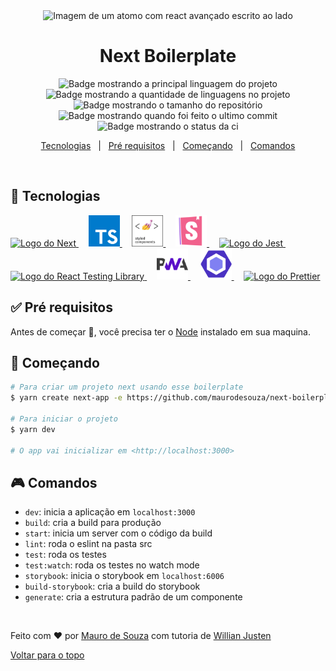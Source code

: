 <div align="center" id="top">
  <img src="https://raw.githubusercontent.com/React-Avancado/boilerplate/master/public/img/logo-gh.svg" alt="Imagem de um atomo com react avançado escrito ao lado" />
</div>

<h1 align="center">Next Boilerplate</h1>

<p align="center">
  <img alt="Badge mostrando a principal linguagem do projeto" src="https://img.shields.io/github/languages/top/maurodesouza/next-boilerplate?color=FD5EBE">

  <img alt="Badge mostrando a quantidade de linguagens no projeto" src="https://img.shields.io/github/languages/count/maurodesouza/next-boilerplate?color=FD5EBE">

  <img alt="Badge mostrando o tamanho do repositório" src="https://img.shields.io/github/repo-size/maurodesouza/next-boilerplate?color=FD5EBE">

  <img alt="Badge mostrando quando foi feito o ultimo commit" src="https://img.shields.io/github/last-commit/maurodesouza/next-boilerplate?color=FD5EBE">

  <img alt="Badge mostrando o status da ci" src="https://github.com/maurodesouza/next-boilerplate/workflows/ci/badge.svg">

</p>

<p align="center">
  <a href="#rocket-tecnologias">Tecnologias</a> &#xa0; | &#xa0;
  <a href="#white_check_mark-pré-requisitos">Pré requisitos</a> &#xa0; | &#xa0;
  <a href="#checkered_flag-começando">Começando</a> &#xa0; | &#xa0;
  <a href="#video_game-comandos">Comandos</a>
</p>

<br>

## :rocket: Tecnologias ##

<a href="https://nextjs.org">
  <img width="50" title="Next" alt="Logo do Next" src="https://cdn.jsdelivr.net/npm/simple-icons@v3/icons/next-dot-js.svg">
</a> &#xa0; &#xa0;

<a href="https://www.typescriptlang.org">
  <img width="50" title="Typescript" alt="Logo do Typescript" src="https://raw.githubusercontent.com/github/explore/80688e429a7d4ef2fca1e82350fe8e3517d3494d/topics/typescript/typescript.png">
</a> &#xa0; &#xa0;

<a href="https://styled-components.com">
  <img width="50" title="Styled Components" alt="Logo do Styled Components" src="https://raw.githubusercontent.com/github/explore/80688e429a7d4ef2fca1e82350fe8e3517d3494d/topics/styled-components/styled-components.png">
</a> &#xa0; &#xa0;

<a href="https://storybook.js.org">
  <img width="50" title="Storybook" alt="Logo do Storybook" src="https://raw.githubusercontent.com/github/explore/80688e429a7d4ef2fca1e82350fe8e3517d3494d/topics/storybook/storybook.png">
</a> &#xa0; &#xa0;

<a href="https://jestjs.io">
  <img width="50" title="Jest" alt="Logo do Jest" src="https://cdn.jsdelivr.net/npm/simple-icons@v3/icons/jest.svg">
</a> &#xa0; &#xa0;

<a href="https://testing-library.com/docs/dom-testing-library/intro/">
  <img width="50" title="React Testing Library" alt="Logo do React Testing Library" src="https://testing-library.com/img/octopus-64x64.png">
</a> &#xa0; &#xa0;

<a href="https://github.com/shadowwalker/next-pwa">
  <img width="50" title="Progressive Web Apps" alt="Logo do Progressive Web Apps" src="https://raw.githubusercontent.com/github/explore/80688e429a7d4ef2fca1e82350fe8e3517d3494d/topics/pwa/pwa.png">
</a> &#xa0; &#xa0;

<a href="https://eslint.org">
  <img  width="50" title="Eslint" alt="Logo do Eslint" src="https://raw.githubusercontent.com/github/explore/80688e429a7d4ef2fca1e82350fe8e3517d3494d/topics/eslint/eslint.png">
</a> &#xa0; &#xa0;

<a href="https://prettier.io">
  <img width="50" title="Prettier" alt="Logo do Prettier" src="https://prettier.io/icon.png">
</a>


## :white_check_mark: Pré requisitos ##

Antes de começar :checkered_flag:, você precisa ter o [Node](https://nodejs.org/en/) instalado em sua maquina.

## :checkered_flag: Começando ##

```bash
# Para criar um projeto next usando esse boilerplate
$ yarn create next-app -e https://github.com/maurodesouza/next-boilerplate

# Para iniciar o projeto
$ yarn dev

# O app vai inicializar em <http://localhost:3000>
```

## :video_game: Comandos

- `dev`: inicia a aplicação em `localhost:3000`
- `build`: cria a build para produção
- `start`: inicia um server com o código da build
- `lint`: roda o eslint na pasta src
- `test`: roda os testes
- `test:watch`: roda os testes no watch mode
- `storybook`: inicia o storybook em `localhost:6006`
- `build-storybook`: cria a build do storybook
- `generate`: cria a estrutura padrão de um componente

&#xa0;

Feito com :heart: por <a href="https://github.com/maurodesouza" target="_blank">Mauro de Souza</a> com tutoria de  <a href="https://github.com/willianjusten" target="_blank">Willian Justen</a>
&#xa0;

<a href="#top">Voltar para o topo</a>
